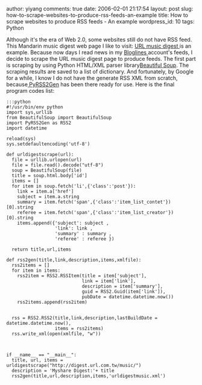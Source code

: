 author: yiyang
comments: true
date: 2006-02-01 21:17:54
layout: post
slug: how-to-scrape-websites-to-produce-rss-feeds-an-example
title: How to scrape websites to produce RSS feeds - An example
wordpress_id: 10
tags: Python

Although it's the era of Web 2.0, some websites still  do not have RSS feed. This Mandarin music digest web page I like to visit: [ URL music digest ]( http://digest.url.com.tw/music/ )  is an example. Because now days I read news in my [Bloglines ](http://bloglines.com/) account's feeds, I decide to scrape the URL music digest page to produce feeds. 
   The first part is scraping by using Python HTML/XML parser library[Beautiful Soup](http://www.crummy.com/software/BeautifulSoup/). The scraping results are saved to a list of dictionary. And fortunately, by Google for a while, I know I do not have the generate RSS XML from scratch, because[ PyRSS2Gen](http://www.dalkescientific.com/Python/PyRSS2Gen.html) has been there ready for use. Here is the final program codes list:



    
    
    :::python
    #!/usr/bin/env python
    import sys,urllib
    from BeautifulSoup import BeautifulSoup
    import PyRSS2Gen as RSS2
    import datetime
    
    reload(sys)
    sys.setdefaultencoding('utf-8')
    
    def urldigestscrape(url):
      file = urllib.urlopen(url)
      file = file.read().decode("utf-8")
      soup = BeautifulSoup(file)
      title = soup.html.body['id']
      items = []
      for item in soup.fetch('li',{'class':'post'}):
        link = item.a['href']
        subject = item.a.string
        summary = item.fetch('span',{'class':'item_list_contet'})[0].string
        referee = item.fetch('span',{'class':'item_list_creator'})[0].string
        items.append({'subject': subject ,
                      'link': link ,
                      'summary' : summary ,
                      'referee' : referee })
    
      return title,url,items
    
    def rss2gen(title,link,description,items,xmlfile):
      rss2items = []
      for item in items:
        rss2item = RSS2.RSSItem(title = item['subject'],
                                link = item['link'],
                                description = item['summary'],
                                guid = RSS2.Guid(item['link']),
                                pubDate = datetime.datetime.now())
        rss2items.append(rss2item)
    
    
      rss = RSS2.RSS2(title,link,description,lastBuildDate = datetime.datetime.now(),
                      items = rss2items)
      rss.write_xml(open(xmlfile, "w"))
    
    
    
    if __name__ == "__main__":
      title, url, items = urldigestscrape("http://digest.url.com.tw/music/")
      description = 'Myshare Digest:'+ title
      rss2gen(title,url,description,items,'urldigestmusic.xml')
    
    



